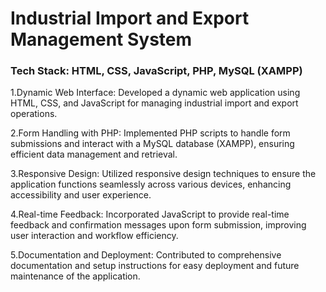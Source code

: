 # Industrial Import and Export Management System

### Tech Stack: HTML, CSS, JavaScript, PHP, MySQL (XAMPP)

1.Dynamic Web Interface: Developed a dynamic web application using HTML, CSS, and JavaScript for managing industrial import and export operations.

2.Form Handling with PHP: Implemented PHP scripts to handle form submissions and interact with a MySQL database (XAMPP), ensuring efficient data management and retrieval.

3.Responsive Design: Utilized responsive design techniques to ensure the application functions seamlessly across various devices, enhancing accessibility and user experience.

4.Real-time Feedback: Incorporated JavaScript to provide real-time feedback and confirmation messages upon form submission, improving user interaction and workflow efficiency.

5.Documentation and Deployment: Contributed to comprehensive documentation and setup instructions for easy deployment and future maintenance of the application.

